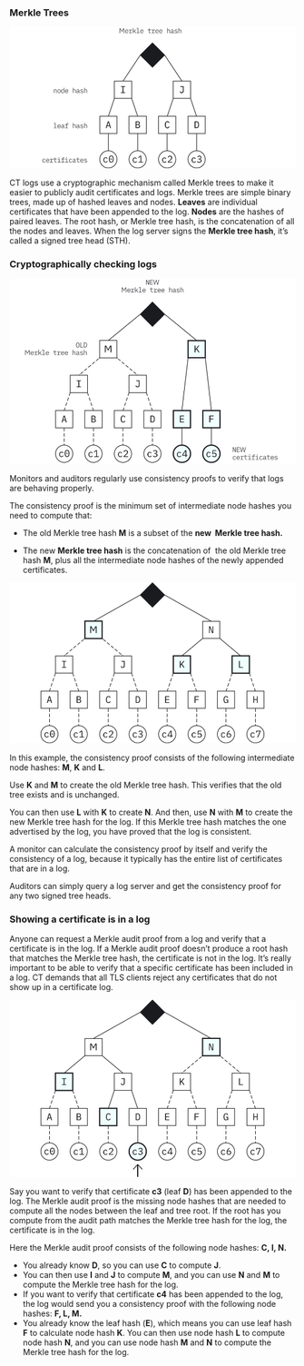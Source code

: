 ### Merkle Trees

![](img/merkle/merkle1.svg)

CT logs use a cryptographic mechanism called Merkle trees to make it easier to publicly audit certificates and logs. Merkle trees are simple binary trees, made up of hashed leaves and nodes. **Leaves** are individual certificates that have been appended to the log. **Nodes** are the hashes of paired leaves. The root hash, or Merkle tree hash, is the concatenation of all the nodes and leaves. When the log server signs the **Merkle tree hash**, it’s called a signed tree head (STH).

### Cryptographically checking logs

![](img/merkle/merkle2.svg)



Monitors and auditors regularly use consistency proofs to verify that logs are behaving properly.

The consistency proof is the minimum set of intermediate node hashes you need to compute that: 

- The old Merkle tree hash **M** is a subset of the **new   Merkle tree hash.**

- The new **Merkle tree hash** is the concatenation of  the old Merkle tree hash **M**, plus all the intermediate node hashes of the newly appended  certificates.

![](img/merkle/merkle3.svg)

In this example, the consistency proof consists of the following intermediate node hashes: **M**, **K** and **L**. 

Use **K** and **M** to create the old Merkle tree hash. This verifies that the old tree exists and is unchanged. 

You can then use **L** with **K** to create **N**. And then, use **N** with **M** to create the new Merkle tree hash for the log. If this Merkle tree hash matches the one advertised by the log, you have proved that the log is consistent.

A monitor can calculate the consistency proof by itself and verify the consistency of a log, because it typically has the entire list of certificates that are in a log. 

Auditors can simply query a log server and get the consistency proof for any two signed tree heads.

### Showing a certificate is in a log

Anyone can request a Merkle audit proof from a log and verify that a certificate is in the log. If a Merkle audit proof doesn’t produce a root hash that matches the Merkle tree hash, the certificate is not in the log. It’s really important to be able to verify that a specific certificate has been included in a log. CT demands that all TLS clients reject any certificates that do not show up in a certificate log.

![](img/merkle/merkle4.svg)

Say you want to verify that certificate **c3** (leaf **D**) has been appended to the log. The Merkle audit proof is the missing node hashes that are needed to compute all the nodes between the leaf and tree root. If the root has you compute from the audit path matches the Merkle tree hash for the log, the certificate is in the log.

Here the Merkle audit proof consists of the following node hashes: **C, I, N.** 

- You already know **D**, so you can use **C** to compute **J**. 
- You can then use **I** and **J** to compute **M**, and you can use **N** and **M** to compute the Merkle tree hash for the log.
- If you want to verify that certificate **c4** has been appended to the log, the log would send you a consistency proof with the following node hashes: **F, L, M.** 
- You already know the leaf hash (**E**), which means you can use leaf hash **F** to calculate node hash **K**. 
  You can then use node hash **L** to compute node hash **N**, and you can use node hash **M** and **N** to compute the Merkle tree hash for the log.